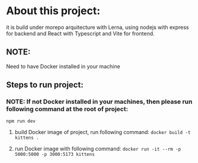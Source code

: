 # About this project:
it is build under morepo arquitecture with Lerna, using nodejs with express for backend and React with Typescript and Vite for frontend.

## NOTE:
Need to have Docker installed in your machine

## Steps to run project:

### NOTE: If not Docker installed in your machines, then please run following command at the root of project:
`npm run dev`

1. build Docker image of project, run following command:
   `docker build -t kittens .`

2. run Docker image with following command:
   `docker run -it --rm -p 5000:5000 -p 3000:5173 kittens`
